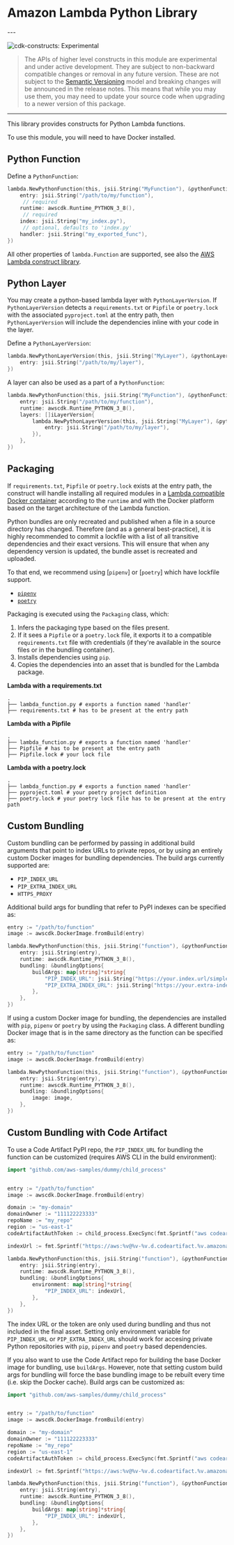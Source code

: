 # Amazon Lambda Python Library

<!--BEGIN STABILITY BANNER-->---


![cdk-constructs: Experimental](https://img.shields.io/badge/cdk--constructs-experimental-important.svg?style=for-the-badge)

> The APIs of higher level constructs in this module are experimental and under active development.
> They are subject to non-backward compatible changes or removal in any future version. These are
> not subject to the [Semantic Versioning](https://semver.org/) model and breaking changes will be
> announced in the release notes. This means that while you may use them, you may need to update
> your source code when upgrading to a newer version of this package.

---
<!--END STABILITY BANNER-->

This library provides constructs for Python Lambda functions.

To use this module, you will need to have Docker installed.

## Python Function

Define a `PythonFunction`:

```go
lambda.NewPythonFunction(this, jsii.String("MyFunction"), &pythonFunctionProps{
	entry: jsii.String("/path/to/my/function"),
	 // required
	runtime: awscdk.Runtime_PYTHON_3_8(),
	 // required
	index: jsii.String("my_index.py"),
	 // optional, defaults to 'index.py'
	handler: jsii.String("my_exported_func"),
})
```

All other properties of `lambda.Function` are supported, see also the [AWS Lambda construct library](https://github.com/aws/aws-cdk/tree/master/packages/%40aws-cdk/aws-lambda).

## Python Layer

You may create a python-based lambda layer with `PythonLayerVersion`. If `PythonLayerVersion` detects a `requirements.txt`
or `Pipfile` or `poetry.lock` with the associated `pyproject.toml` at the entry path, then `PythonLayerVersion` will include the dependencies inline with your code in the
layer.

Define a `PythonLayerVersion`:

```go
lambda.NewPythonLayerVersion(this, jsii.String("MyLayer"), &pythonLayerVersionProps{
	entry: jsii.String("/path/to/my/layer"),
})
```

A layer can also be used as a part of a `PythonFunction`:

```go
lambda.NewPythonFunction(this, jsii.String("MyFunction"), &pythonFunctionProps{
	entry: jsii.String("/path/to/my/function"),
	runtime: awscdk.Runtime_PYTHON_3_8(),
	layers: []iLayerVersion{
		lambda.NewPythonLayerVersion(this, jsii.String("MyLayer"), &pythonLayerVersionProps{
			entry: jsii.String("/path/to/my/layer"),
		}),
	},
})
```

## Packaging

If `requirements.txt`, `Pipfile` or `poetry.lock` exists at the entry path, the construct will handle installing all required modules in a [Lambda compatible Docker container](https://gallery.ecr.aws/sam/build-python3.7) according to the `runtime` and with the Docker platform based on the target architecture of the Lambda function.

Python bundles are only recreated and published when a file in a source directory has changed.
Therefore (and as a general best-practice), it is highly recommended to commit a lockfile with a
list of all transitive dependencies and their exact versions. This will ensure that when any dependency version is updated, the bundle asset is recreated and uploaded.

To that end, we recommend using [`pipenv`] or [`poetry`] which have lockfile support.

* [`pipenv`](https://pipenv-fork.readthedocs.io/en/latest/basics.html#example-pipfile-lock)
* [`poetry`](https://python-poetry.org/docs/basic-usage/#commit-your-poetrylock-file-to-version-control)

Packaging is executed using the `Packaging` class, which:

1. Infers the packaging type based on the files present.
2. If it sees a `Pipfile` or a `poetry.lock` file, it exports it to a compatible `requirements.txt` file with credentials (if they're available in the source files or in the bundling container).
3. Installs dependencies using `pip`.
4. Copies the dependencies into an asset that is bundled for the Lambda package.

**Lambda with a requirements.txt**

```plaintext
.
├── lambda_function.py # exports a function named 'handler'
├── requirements.txt # has to be present at the entry path
```

**Lambda with a Pipfile**

```plaintext
.
├── lambda_function.py # exports a function named 'handler'
├── Pipfile # has to be present at the entry path
├── Pipfile.lock # your lock file
```

**Lambda with a poetry.lock**

```plaintext
.
├── lambda_function.py # exports a function named 'handler'
├── pyproject.toml # your poetry project definition
├── poetry.lock # your poetry lock file has to be present at the entry path
```

## Custom Bundling

Custom bundling can be performed by passing in additional build arguments that point to index URLs to private repos, or by using an entirely custom Docker images for bundling dependencies. The build args currently supported are:

* `PIP_INDEX_URL`
* `PIP_EXTRA_INDEX_URL`
* `HTTPS_PROXY`

Additional build args for bundling that refer to PyPI indexes can be specified as:

```go
entry := "/path/to/function"
image := awscdk.DockerImage.fromBuild(entry)

lambda.NewPythonFunction(this, jsii.String("function"), &pythonFunctionProps{
	entry: jsii.String(entry),
	runtime: awscdk.Runtime_PYTHON_3_8(),
	bundling: &bundlingOptions{
		buildArgs: map[string]*string{
			"PIP_INDEX_URL": jsii.String("https://your.index.url/simple/"),
			"PIP_EXTRA_INDEX_URL": jsii.String("https://your.extra-index.url/simple/"),
		},
	},
})
```

If using a custom Docker image for bundling, the dependencies are installed with `pip`, `pipenv` or `poetry` by using the `Packaging` class. A different bundling Docker image that is in the same directory as the function can be specified as:

```go
entry := "/path/to/function"
image := awscdk.DockerImage.fromBuild(entry)

lambda.NewPythonFunction(this, jsii.String("function"), &pythonFunctionProps{
	entry: jsii.String(entry),
	runtime: awscdk.Runtime_PYTHON_3_8(),
	bundling: &bundlingOptions{
		image: image,
	},
})
```

## Custom Bundling with Code Artifact

To use a Code Artifact PyPI repo, the `PIP_INDEX_URL` for bundling the function can be customized (requires AWS CLI in the build environment):

```go
import "github.com/aws-samples/dummy/child_process"


entry := "/path/to/function"
image := awscdk.DockerImage.fromBuild(entry)

domain := "my-domain"
domainOwner := "111122223333"
repoName := "my_repo"
region := "us-east-1"
codeArtifactAuthToken := child_process.ExecSync(fmt.Sprintf("aws codeartifact get-authorization-token --domain %v --domain-owner %v --query authorizationToken --output text", domain, domainOwner)).toString().trim()

indexUrl := fmt.Sprintf("https://aws:%v@%v-%v.d.codeartifact.%v.amazonaws.com/pypi/%v/simple/", codeArtifactAuthToken, domain, domainOwner, region, repoName)

lambda.NewPythonFunction(this, jsii.String("function"), &pythonFunctionProps{
	entry: jsii.String(entry),
	runtime: awscdk.Runtime_PYTHON_3_8(),
	bundling: &bundlingOptions{
		environment: map[string]*string{
			"PIP_INDEX_URL": indexUrl,
		},
	},
})
```

The index URL or the token are only used during bundling and thus not included in the final asset. Setting only environment variable for `PIP_INDEX_URL` or `PIP_EXTRA_INDEX_URL` should work for accesing private Python repositories with `pip`, `pipenv` and `poetry` based dependencies.

If you also want to use the Code Artifact repo for building the base Docker image for bundling, use `buildArgs`. However, note that setting custom build args for bundling will force the base bundling image to be rebuilt every time (i.e. skip the Docker cache). Build args can be customized as:

```go
import "github.com/aws-samples/dummy/child_process"


entry := "/path/to/function"
image := awscdk.DockerImage.fromBuild(entry)

domain := "my-domain"
domainOwner := "111122223333"
repoName := "my_repo"
region := "us-east-1"
codeArtifactAuthToken := child_process.ExecSync(fmt.Sprintf("aws codeartifact get-authorization-token --domain %v --domain-owner %v --query authorizationToken --output text", domain, domainOwner)).toString().trim()

indexUrl := fmt.Sprintf("https://aws:%v@%v-%v.d.codeartifact.%v.amazonaws.com/pypi/%v/simple/", codeArtifactAuthToken, domain, domainOwner, region, repoName)

lambda.NewPythonFunction(this, jsii.String("function"), &pythonFunctionProps{
	entry: jsii.String(entry),
	runtime: awscdk.Runtime_PYTHON_3_8(),
	bundling: &bundlingOptions{
		buildArgs: map[string]*string{
			"PIP_INDEX_URL": indexUrl,
		},
	},
})
```

